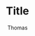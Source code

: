 ---
layout: post
title:  "Title"
author: Thomas
tags: [ aws, c++, containers, dev, javascript, meta, ops, python, ruby, serverless, travel ]
description: TBD
---